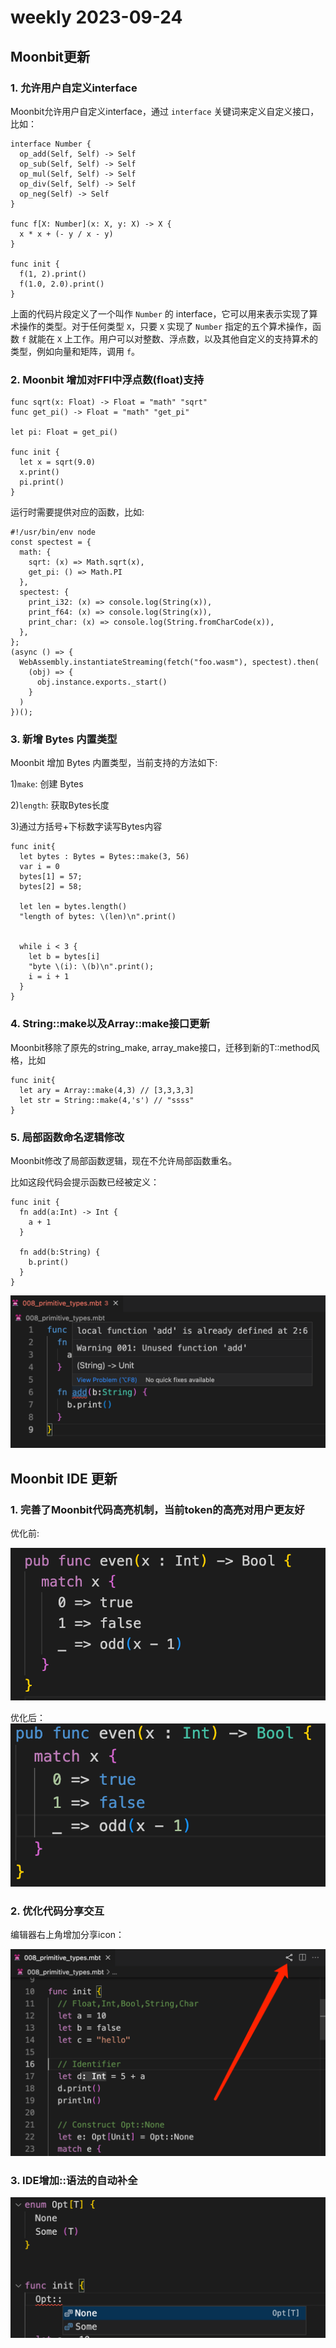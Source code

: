 # weekly 2023-09-24

<!--truncate-->

## Moonbit更新

### 1. 允许用户自定义interface

Moonbit允许用户自定义interface，通过 `interface` 关键词来定义自定义接口，比如：

```
interface Number {
  op_add(Self, Self) -> Self
  op_sub(Self, Self) -> Self
  op_mul(Self, Self) -> Self
  op_div(Self, Self) -> Self
  op_neg(Self) -> Self
}

func f[X: Number](x: X, y: X) -> X {
  x * x + (- y / x - y)
}

func init {
  f(1, 2).print()
  f(1.0, 2.0).print()
}
```

上面的代码片段定义了一个叫作 `Number` 的 interface，它可以用来表示实现了算术操作的类型。对于任何类型 `X`，只要 `X` 实现了 `Number` 指定的五个算术操作，函数 `f` 就能在 `X` 上工作。用户可以对整数、浮点数，以及其他自定义的支持算术的类型，例如向量和矩阵，调用 `f`。

### 2. Moonbit 增加对FFI中浮点数(float)支持

```
func sqrt(x: Float) -> Float = "math" "sqrt"
func get_pi() -> Float = "math" "get_pi"

let pi: Float = get_pi()

func init {
  let x = sqrt(9.0)
  x.print()
  pi.print()
}
```

运行时需要提供对应的函数，比如:

```
#!/usr/bin/env node
const spectest = {
  math: {
    sqrt: (x) => Math.sqrt(x),
    get_pi: () => Math.PI
  },
  spectest: {
    print_i32: (x) => console.log(String(x)),
    print_f64: (x) => console.log(String(x)),
    print_char: (x) => console.log(String.fromCharCode(x)),
  },
};
(async () => {
  WebAssembly.instantiateStreaming(fetch("foo.wasm"), spectest).then(
    (obj) => {
      obj.instance.exports._start()
    }
  )
})();
```

### 3. 新增 Bytes 内置类型

Moonbit 增加 Bytes 内置类型，当前支持的方法如下:

1)`make`: 创建 Bytes

2)`length`: 获取Bytes长度

3)通过方括号+下标数字读写Bytes内容

```
func init{
  let bytes : Bytes = Bytes::make(3, 56)
  var i = 0
  bytes[1] = 57;
  bytes[2] = 58;

  let len = bytes.length()
  "length of bytes: \(len)\n".print()


  while i < 3 {
    let b = bytes[i]
    "byte \(i): \(b)\n".print();
    i = i + 1
  }
}
```

### 4. String::make以及Array::make接口更新

Moonbit移除了原先的string_make, array_make接口，迁移到新的T::method风格，比如

```
func init{
  let ary = Array::make(4,3) // [3,3,3,3]
  let str = String::make(4,'s') // "ssss"
}
```

### 5. 局部函数命名逻辑修改

Moonbit修改了局部函数逻辑，现在不允许局部函数重名。

比如这段代码会提示函数已经被定义：

```
func init {
  fn add(a:Int) -> Int {
    a + 1
  }

  fn add(b:String) {
    b.print()
  }
}
```

![Unknown|690x334](./local-name.png)

## Moonbit IDE 更新

### 1. 完善了Moonbit代码高亮机制，当前token的高亮对用户更友好

优化前:

![优化前|690x334](./highlight-before.png)

优化后：
![优化后|654x338](./highlight-after.png)

### 2. 优化代码分享交互

编辑器右上角增加分享icon：

![分享|690x453](./share.png)

### 3. IDE增加::语法的自动补全

![added|690x309](./coloncolon.png)
